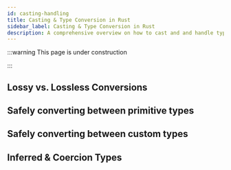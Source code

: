 ```yaml
---
id: casting-handling
title: Casting & Type Conversion in Rust
sidebar_label: Casting & Type Conversion in Rust
description: A comprehensive overview on how to cast and and handle type conversion in Rust
---
```


<!-- prettier-ignore -->
:::warning This page is under construction

:::

## Lossy vs. Lossless Conversions

## Safely converting between primitive types

## Safely converting between custom types

## Inferred & Coercion Types
